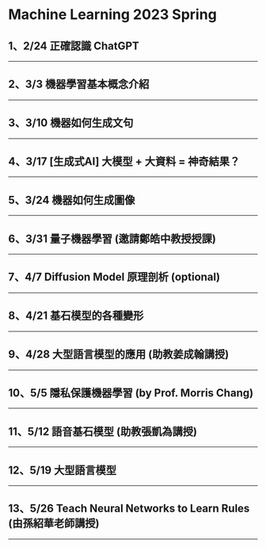 # Machine Learning 2023 Spring

## 1、2/24 正確認識 ChatGPT

---

## 2、3/3 機器學習基本概念介紹

---

## 3、3/10 機器如何生成文句

---

## 4、3/17 [生成式AI] 大模型 + 大資料 = 神奇結果？

---

## 5、3/24 機器如何生成圖像

---

## 6、3/31 量子機器學習 (邀請鄭皓中教授授課)

---

## 7、4/7 Diffusion Model 原理剖析 (optional)

---

## 8、4/21 基石模型的各種變形

---

## 9、4/28 大型語言模型的應用 (助教姜成翰講授)

---

## 10、5/5 隱私保護機器學習 (by Prof. Morris Chang)

---

## 11、5/12 語音基石模型 (助教張凱為講授)

---

## 12、5/19 大型語言模型

---

## 13、5/26 Teach Neural Networks to Learn Rules (由孫紹華老師講授)

---
